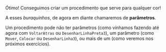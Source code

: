 Ótimo! Conseguimos criar um procedimento que serve para qualquer cor!

A esses _buraquinhos_, de agora em diante chamaremos de **parâmetros**. 

Um procedimento pode não ter parâmetros (como vínhamos fazendo até agora com `VoltarAtras` ou `DesenharLinhaPreta3`), um parâmetro (como `Mover`, `Colocar` ou `DesenharLinha3`), ou mais de um (como veremos nos próximos exercícios).
 
